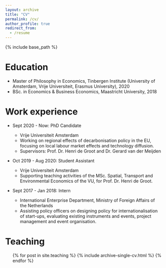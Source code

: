```yaml
---
layout: archive
title: "CV"
permalink: /cv/
author_profile: true
redirect_from:
  - /resume
---
```


{% include base_path %}



Education
======
* Master of Philosophy in Economics, Tinbergen Institute (University of Amsterdam, Vrije Universiteit, Erasmus University), 2020 
* BSc. in Economics & Business Economics, Maastricht University, 2018

Work experience
======
* Sept 2020 - Now: PhD Candidate 
  * Vrije Universiteit Amsterdam
  * Working on regional effects of decarbonisation policy in the EU, focusing on local labour market effects and technology diffusion. 
  * Supervisors: Prof. Dr. Henri de Groot and Dr. Gerard van der Meijden

* Oct 2019 - Aug 2020: Student Assistant
  * Vrije Universiteit Amsterdam
  * Supporting teaching activities of the MSc. Spatial, Transport and Environmental Economics of the VU, for Prof. Dr. Henri de Groot. 

* Sept 2017 - Jan 2018: Intern 
  * International Enterprise Department, Ministry of Foreign Affairs of the Netherlands
  * Assisting policy officers on designing policy for internationalisation of start-ups, evaluating existing instruments and events, project management and event organisation.   
  
Teaching
======
  <ul>{% for post in site.teaching %}
    {% include archive-single-cv.html %}
  {% endfor %}</ul>
  

